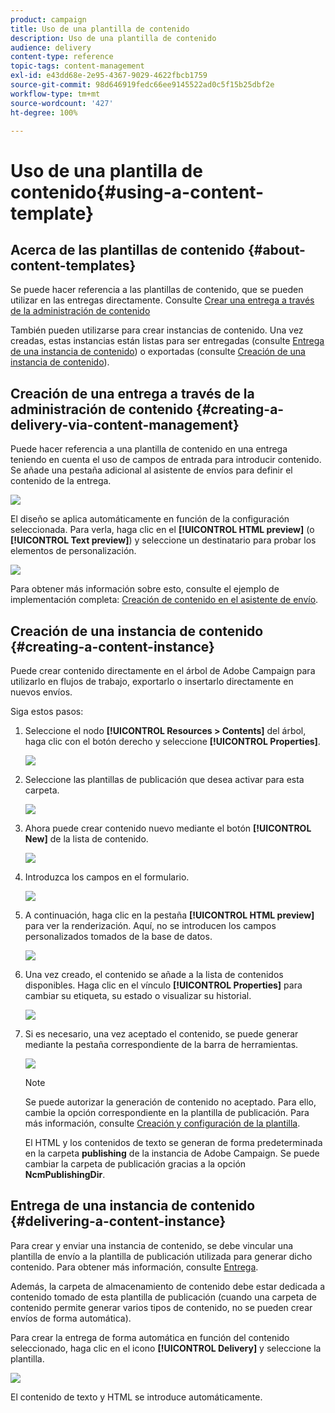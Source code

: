 ```yaml
---
product: campaign
title: Uso de una plantilla de contenido
description: Uso de una plantilla de contenido
audience: delivery
content-type: reference
topic-tags: content-management
exl-id: e43dd68e-2e95-4367-9029-4622fbcb1759
source-git-commit: 98d646919fedc66ee9145522ad0c5f15b25dbf2e
workflow-type: tm+mt
source-wordcount: '427'
ht-degree: 100%

---
```


# Uso de una plantilla de contenido{#using-a-content-template}

## Acerca de las plantillas de contenido {#about-content-templates}

Se puede hacer referencia a las plantillas de contenido, que se pueden utilizar en las entregas directamente. Consulte [Crear una entrega a través de la administración de contenido](#creating-a-delivery-via-content-management)

También pueden utilizarse para crear instancias de contenido. Una vez creadas, estas instancias están listas para ser entregadas (consulte [Entrega de una instancia de contenido](#delivering-a-content-instance)) o exportadas (consulte [Creación de una instancia de contenido](#creating-a-content-instance)).

## Creación de una entrega a través de la administración de contenido {#creating-a-delivery-via-content-management}

Puede hacer referencia a una plantilla de contenido en una entrega teniendo en cuenta el uso de campos de entrada para introducir contenido. Se añade una pestaña adicional al asistente de envíos para definir el contenido de la entrega.

![](assets/s_ncs_content_deliver_a_content.png)

El diseño se aplica automáticamente en función de la configuración seleccionada. Para verla, haga clic en el **[!UICONTROL HTML preview]** (o **[!UICONTROL Text preview]**) y seleccione un destinatario para probar los elementos de personalización.

![](assets/s_ncs_content_deliver_a_content_html.png)

Para obtener más información sobre esto, consulte el ejemplo de implementación completa: [Creación de contenido en el asistente de envío](../../delivery/using/use-case--creating-content-management.md#creating-content-in-the-delivery-wizard).

## Creación de una instancia de contenido {#creating-a-content-instance}

Puede crear contenido directamente en el árbol de Adobe Campaign para utilizarlo en flujos de trabajo, exportarlo o insertarlo directamente en nuevos envíos.

Siga estos pasos:

1. Seleccione el nodo **[!UICONTROL Resources > Contents]** del árbol, haga clic con el botón derecho y seleccione **[!UICONTROL Properties]**.

   ![](assets/s_ncs_content_folder_properties.png)

1. Seleccione las plantillas de publicación que desea activar para esta carpeta.

   ![](assets/s_ncs_content_folder_templates.png)

1. Ahora puede crear contenido nuevo mediante el botón **[!UICONTROL New]** de la lista de contenido.

   ![](assets/s_ncs_content_folder_create_a_template.png)

1. Introduzca los campos en el formulario.

   ![](assets/s_ncs_content_folder_use_a_template.png)

1. A continuación, haga clic en la pestaña **[!UICONTROL HTML preview]** para ver la renderización. Aquí, no se introducen los campos personalizados tomados de la base de datos.

   ![](assets/s_ncs_content_folder_use_a_template_preview.png)

1. Una vez creado, el contenido se añade a la lista de contenidos disponibles. Haga clic en el vínculo **[!UICONTROL Properties]** para cambiar su etiqueta, su estado o visualizar su historial.

   ![](assets/s_ncs_content_folder_template_properties.png)

1. Si es necesario, una vez aceptado el contenido, se puede generar mediante la pestaña correspondiente de la barra de herramientas.

   ![](assets/s_ncs_content_folder_template_generate.png)

   >[!NOTE]
   >
   >Se puede autorizar la generación de contenido no aceptado. Para ello, cambie la opción correspondiente en la plantilla de publicación. Para más información, consulte [Creación y configuración de la plantilla](../../delivery/using/publication-templates.md#creating-and-configuring-the-template).

   El HTML y los contenidos de texto se generan de forma predeterminada en la carpeta **publishing** de la instancia de Adobe Campaign. Se puede cambiar la carpeta de publicación gracias a la opción **NcmPublishingDir**.

## Entrega de una instancia de contenido {#delivering-a-content-instance}

Para crear y enviar una instancia de contenido, se debe vincular una plantilla de envío a la plantilla de publicación utilizada para generar dicho contenido. Para obtener más información, consulte [Entrega](../../delivery/using/publication-templates.md#delivery).

Además, la carpeta de almacenamiento de contenido debe estar dedicada a contenido tomado de esta plantilla de publicación (cuando una carpeta de contenido permite generar varios tipos de contenido, no se pueden crear envíos de forma automática).

Para crear la entrega de forma automática en función del contenido seleccionado, haga clic en el icono **[!UICONTROL Delivery]** y seleccione la plantilla.

![](assets/s_ncs_content_folder_create_the_delivery.png)

El contenido de texto y HTML se introduce automáticamente.
